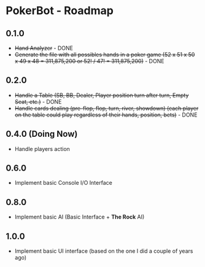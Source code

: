 PokerBot - Roadmap
=================

## 0.1.0

* ~~Hand Analyzer~~ - DONE
* ~~Generate the file with all possibles hands in a poker game (52 x 51 x 50 x 49 x 48 = 311,875,200 or 52! / 47! = 311,875,200)~~ - DONE

## 0.2.0

* ~~Handle a Table (SB, BB, Dealer, Player position turn after turn, Empty Seat, etc.)~~ - DONE
* ~~Handle cards dealing (pre-flop, flop, turn, river, showdown) (each player on the table could play regardless of their hands, position, bets)~~ - DONE

## 0.4.0 (Doing Now)

* Handle players action

## 0.6.0

* Implement basic Console I/O Interface

## 0.8.0

* Implement basic AI (Basic Interface + **The Rock** AI) 

## 1.0.0

* Implement basic UI interface (based on the one I did a couple of years ago)